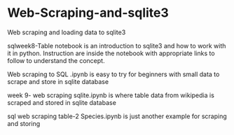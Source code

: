 # Web-Scraping-and-sqlite3
Web scraping and loading data to sqlite3

sqlweek8-Table notebook is an introduction to sqlite3 and how to work with it in python. Instruction are inside the notebook with appropriate links to follow to understand the concept.

Web scraping to SQL .ipynb is easy to try for beginners with small data to scrape and store in sqlite database

week 9- web scraping sqlite.ipynb is where table data from wikipedia is scraped and stored in sqlite database

sql web scraping table-2 Species.ipynb is just another example for scraping and storing

